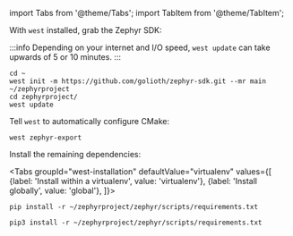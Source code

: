 import Tabs from '@theme/Tabs';
import TabItem from '@theme/TabItem';

With `west` installed, grab the Zephyr SDK:

:::info
Depending on your internet and I/O speed, `west update` can take upwards of 5 or 10 minutes.
:::

```
cd ~
west init -m https://github.com/golioth/zephyr-sdk.git --mr main ~/zephyrproject
cd zephyrproject/
west update
```

Tell `west` to automatically configure CMake:

```
west zephyr-export
```

Install the remaining dependencies:

<Tabs
groupId="west-installation"
defaultValue="virtualenv"
values={[
{label: 'Install within a virtualenv', value: 'virtualenv'},
{label: 'Install globally', value: 'global'},
]}>
<TabItem value="virtualenv">

```
pip install -r ~/zephyrproject/zephyr/scripts/requirements.txt
```

</TabItem>
<TabItem value="global">

```
pip3 install -r ~/zephyrproject/zephyr/scripts/requirements.txt
```

</TabItem>
</Tabs>
